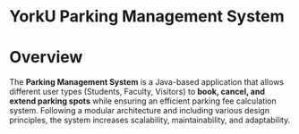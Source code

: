 # YorkU Parking Management System  

# Overview 
The **Parking Management System** is a Java-based application that allows different user types (Students, Faculty, Visitors) to **book, cancel, and extend parking spots** while ensuring an efficient parking fee calculation system. Following a modular architecture and including various design principles, the system increases scalability, maintainability, and adaptability.
